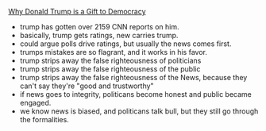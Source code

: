 [Why Donald Trump is a Gift to Democracy](https://www.youtube.com/watch?v=9Tji1g0WrPw)

* trump has gotten over 2159 CNN reports on him.
* basically, trump gets ratings, new carries trump. 
* could argue polls drive ratings, but usually the news comes first.
* trumps mistakes are so flagrant, and it works in his favor.
* trump strips away the false righteousness of politicians
* trump strips away the false righteousness of the public
* trump strips away the false righteousness of the News, because they can't say they're "good and trustworthy"
* if news goes to integrity, politicans become honest and public became engaged.
* we know news is biased, and politicans talk bull, but they still go through the formalities.
